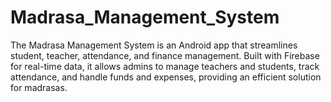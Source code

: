 # Madrasa_Management_System
The Madrasa Management System is an Android app that streamlines student, teacher, attendance, and finance management. Built with Firebase for real-time data, it allows admins to manage teachers and students, track attendance, and handle funds and expenses, providing an efficient solution for madrasas.
